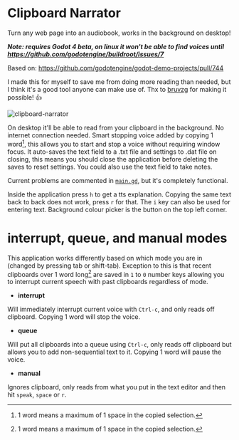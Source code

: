 # Clipboard Narrator
Turn any web page into an audiobook, works in the background on desktop!

***Note: requires Godot 4 beta, on linux it won't be able to find voices until https://github.com/godotengine/buildroot/issues/7***

Based on: https://github.com/godotengine/godot-demo-projects/pull/744

I made this for myself to save me from doing more reading than needed, but I think it's a good tool anyone can make use of. Thx to [bruvzg](https://github.com/bruvzg) for making it possible! :+1:

![clipboard-narrator](https://user-images.githubusercontent.com/19632758/210650475-b0b2d8f7-2791-43cc-88cf-d7060cb74884.png)

On desktop it'll be able to read from your clipboard in the background. No internet connection needed. Smart stopping voice added by copying 1 word[^1], this allows you to start and stop a voice without requiring window focus. It auto-saves the text field to a .txt file and settings to .dat file on closing, this means you should close the application before deleting the saves to reset settings. You could also use the text field to take notes.

Current problems are commented in [`main.gd`](main.gd#L20), but it's completely functional.

Inside the application press `h` to get a tts explanation. Copying the same text back to back does not work, press `r` for that. The `i` key can also be used for entering text. Background colour picker is the button on the top left corner.

# interrupt, queue, and manual modes
This application works differently based on which mode you are in (changed by pressing tab or shift-tab). Exception to this is that recent clipboards over 1 word long[^1] are saved in `1` to `0` number keys allowing you to interrupt current speech with past clipboards regardless of mode.

- **interrupt**

Will immediately interrupt current voice with `Ctrl-c`, and only reads off clipboard. Copying 1 word will stop the voice.

- **queue**

Will put all clipboards into a queue using `Ctrl-c`, only reads off clipboard but allows you to add non-sequential text to it. Copying 1 word will pause the voice.

- **manual**

Ignores clipboard, only reads from what you put in the text editor and then hit `speak`, `space` or `r`.

[^1]:1 word means a maximum of 1 space in the copied selection.
